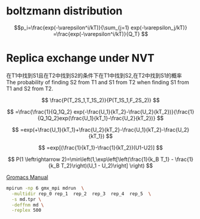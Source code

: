 # boltzmann distribution
$$p_i=\frac{exp(-\varepsilon^i/kT)}{\sum_{j=1} exp(-\varepsilon_j/kT)}
=\frac{exp(-\varepsilon^i/kT)}{Q_T}
$$

# Replica exchange under NVT
在T1中找到S1且在T2中找到S2的条件下在T1中找到S2,在T2中找到S1的概率  
The probability of finding S2 from T1 and S1 from T2 when finding S1 from T1 and S2 from T2.

$$
\frac{P(T_2S_1,T_1S_2)}{P(T_1S_1,F_2S_2)}
$$  

$$
=\frac{\frac{1}{Q_1Q_2} exp(-\frac{U_1}{kT_2}-\frac{U_2}{kT_2})}{\frac{1}{Q_1Q_2}exp(\frac{U_1}{kT_1}-\frac{U_2}{kT_2})}
$$  

$$
=exp(+\frac{U_1}{kT_1}+\frac{U_2}{kT_2}-\frac{U_1}{kT_2}-\frac{U_2}{kT_1})
$$  

$$
=exp[(\frac{1}{kT_1}-\frac{1}{kT_2})(U1-U2)]
$$  

$$
P(1 \leftrightarrow 2)=\min\left(1,\exp\left[\left(\frac{1}{k_B T_1} - \frac{1}{k_B T_2}\right)(U_1 - U_2)\right] \right)
$$  

[Gromacs Manual](https://manual.gromacs.org/current/reference-manual/algorithms/replica-exchange.html)

```bash
mpirun -np 6 gmx_mpi mdrun  \
  -multidir rep_0 rep_1  rep_2  rep_3  rep_4  rep_5  \
  -s md.tpr \
  -deffnm md \
  -replex 500 

```